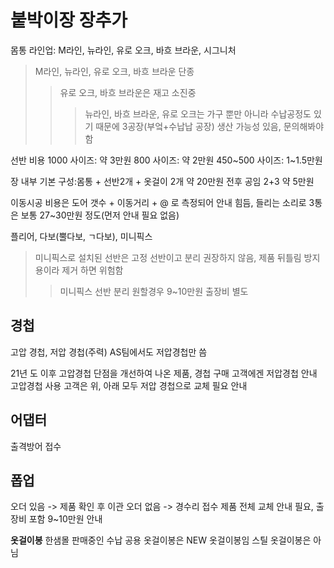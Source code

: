 # 붙박이장 장추가

몸통 라인업: M라인, 뉴라인, 유로 오크, 바흐 브라운, 시그니처
> M라인, 뉴라인, 유로 오크, 바흐 브라운 단종
>> 유로 오크, 바흐 브라운은 재고 소진중
>>> 뉴라인, 바흐 브라운, 유로 오크는 가구 뿐만 아니라 수납공정도 있기 때문에 3공장(부엌+수납납 공장) 생산 가능성 있음, 문의해봐야함 

선반 비용
1000 사이즈: 약 3만원
800 사이즈: 약 2만원
450~500 사이즈: 1~1.5만원

장 내부 기본 구성:몸통 + 선반2개 + 옷걸이 2개 약 20만원 전후 공임 2+3 약 5만원

이동시공 비용은 도어 갯수 + 이동거리 + @ 로 측정되어 안내 힘듬, 들리는 소리로 3통은 보통 27~30만원 정도(먼저 안내 필요 없음)

플리어, 다보(뿔다보, ㄱ다보), 미니픽스
> 미니픽스로 설치된 선반은 고정 선반이고 분리 권장하지 않음, 제품 뒤틀림 방지용이라 제거 하면 위험함
>> 미니픽스 선반 분리 원할경우 9~10만원 출장비 별도

## 경첩
고압 경첩, 저압 경첩(주력)
AS팀에서도 저압경첩만 씀

21년 도 이후 고압경첩 단점을 개선하여 나온 제품, 경첩 구매 고객에겐 저압경첩 안내
고압경첩 사용 고객은 위, 아래 모두 저압 경첩으로 교체 필요 안내

## 어댑터
출격방어 접수

## 폽업
오더 있음 -> 제품 확인 후 이관
오더 없음 -> 경수리 접수 제품 전체 교체 안내 필요, 출장비 포함 9~10만원 안내

**옷걸이봉**
한샘몰 판매중인 수납 공용 옷걸이봉은
NEW 옷걸이봉임
스틸 옷걸이봉은 아님
